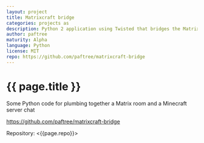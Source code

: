```yaml
---
layout: project
title: Matrixcraft bridge
categories: projects as
description: Python 2 application using Twisted that bridges the Matrix chat network with the Gitter system.
author: paftree
maturity: Alpha
language: Python
license: MIT
repo: https://github.com/paftree/matrixcraft-bridge
---
```


# {{ page.title }}
Some Python code for plumbing together a Matrix room and a Minecraft server chat

https://github.com/paftree/matrixcraft-bridge

Repository: <{{page.repo}}>
